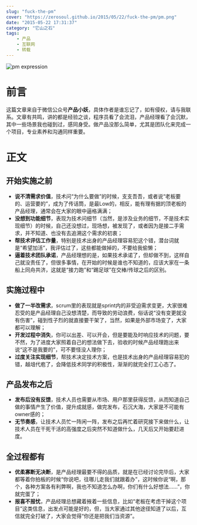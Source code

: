 ```yaml
---
slug: "fuck-the-pm"
cover: "https://zerosoul.github.io/2015/05/22/fuck-the-pm/pm.png"
date: "2015-05-22 17:31:37"
category: "它山之石"
tags:
    - 产品
    - 互联网
    - 转载
---
```

![pm expression](https://zerosoul.github.io/2015/05/22/fuck-the-pm/pm.png)

[](#前言 "前言")前言
==============

这篇文章来自于微信公众号**产品小妖**，具体作者是谁忘记了，如有侵权，请与我联系。文章有共鸣，讲的都是经验之谈，程序员看了会流泪，产品经理看了会沉默，其中一些场景我也碰到过，感同身受。做产品没那么简单，尤其是团队化来完成一个项目，专业素养和沟通同样重要。

[](#正文 "正文")正文
==============

[](#开始实施之前 "开始实施之前")开始实施之前
--------------------------

-   **说不清需求价值**，技术问“为什么要做”的时候，支支吾吾，或者说“老板要的、运营要的”，成为了传话筒，是最Low的，相反，能有理有据的顶老板的产品经理，通常会在大家的眼中逼格满满；
-   **没想到功能细节**，表现为技术问细节（当然，是涉及业务的细节，不是技术实现细节）的时候，自己还没想过，现场想，被发现了，或者因为是接二手需求，并不知道、也没有去追溯这个需求的初衷；
-   **帮技术评估工作量**，特别是技术出身的产品经理容易犯这个错，潜台词就是“希望加活”，我评估过了，这些都能做掉的，不要给我偷懒；
-   **逼着技术团队承诺**，产品经理想的是，如果技术承诺了，但却做不到，这样自己就没责任了，但很多事情，在开始的时候是谁也不知道的，应该大家在一条船上同舟共济，这就是“接力跑”和“踢足球”在交棒/传球之后的区别。

[](#实施过程中 "实施过程中")实施过程中
-----------------------

-   **做了一半改需求**，scrum里的表现就是sprint内的非受迫需求变更，大家很难忍受的是产品经理自己没想清楚，而导致的劳动浪费，俗话说“没有变更就没有伤害”，碰到性子烈的就直接要干架了，当然，如果是外部市场变了，大家都可以理解；
-   **开发过程中消失**，你可以出差、可以开会，但是要能及时响应技术的问题，要不然，为了进度大家照着自己的想法做下去，验收的时候产品经理跑出来说“这不是我要的”，可不要怪没人理你；
-   **过度关注实现细节**，帮技术决定技术方案，也是技术出身的产品经理容易犯的错，越俎代庖了，会降低技术同学的积极性，渐渐的就完全打工心态了。

[](#产品发布之后 "产品发布之后")产品发布之后
--------------------------

-   **发布后没有反馈**，技术人员也需要从市场、用户那里获得反馈，从而知道自己做的事情产生了价值，提升成就感，做完发布，石沉大海，大家是不可能有owner感的；
-   **无节奏感**，让技术人员忙一阵闲一阵，发布之后再忙着研究接下来做什么，让技术人员在干死干活的高强度之后突然不知道做什么，几天后又开始要赶进度。

[](#全过程都有 "全过程都有")全过程都有
-----------------------

-   **优柔寡断无决断**，是产品经理最要不得的品质，就是在已经讨论完毕后，大家都等着你拍板的时候“你说吧，往哪儿走我们就跟着办”，这时候你说“啊，那个，各种方案各有利弊啊，我也不知道怎么办啊，你们有什么好想法……”，你就完蛋了；
-   **报喜不报忧**，产品经理总想藏着掖着一些信息，比如“老板在考虑干掉这个项目”这类信息，出发点可能是好的，但，当大家通过其他途径知道了以后，互信就完全打破了，大家会觉得“你还是把我们当资源”。